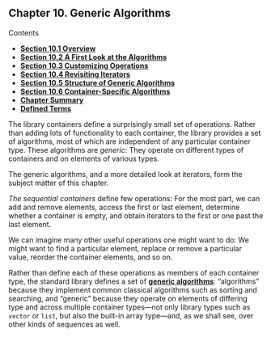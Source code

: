 <h2 id="filepos2454824">Chapter 10. Generic Algorithms</h2>
<p>Contents</p><ul><li><strong><a href="098-10.1._overview.html#filepos2458324">Section 10.1 Overview</a></strong></li><li><strong><a href="099-10.2._a_first_look_at_the_algorithms.html#filepos2472467">Section 10.2 A First Look at the Algorithms</a></strong></li><li><strong><a href="100-10.3._customizing_operations.html#filepos2519145">Section 10.3 Customizing Operations</a></strong></li><li><strong><a href="101-10.4._revisiting_iterators.html#filepos2617947">Section 10.4 Revisiting Iterators</a></strong></li><li><strong><a href="102-10.5._structure_of_generic_algorithms.html#filepos2671539">Section 10.5 Structure of Generic Algorithms</a></strong></li><li><strong><a href="103-10.6._containerspecific_algorithms.html#filepos2700621">Section 10.6 Container-Specific Algorithms</a></strong></li><li><strong><a href="104-chapter_summary.html#filepos2707156">Chapter Summary</a></strong></li><li><strong><a href="105-defined_terms.html#filepos2709584">Defined Terms</a></strong></li></ul>

<p>The library containers define a surprisingly small set of operations. Rather than adding lots of functionality to each container, the library provides a set of algorithms, most of which are independent of any particular container type. These algorithms are <em>generic</em>: They operate on different types of containers and on elements of various types.</p>
<p>The generic algorithms, and a more detailed look at iterators, form the subject matter of this chapter.</p>
<p><a id="filepos2457027"></a><em>The sequential containers</em> define few operations: For the most part, we can add and remove elements, access the first or last element, determine whether a container is empty, and obtain iterators to the first or one past the last element.</p>
<p>We can imagine many other useful operations one might want to do: We might want to find a particular element, replace or remove a particular value, reorder the container elements, and so on.</p>
<p>Rather than define each of these operations as members of each container type, the standard library defines a set of <strong><a href="105-defined_terms.html#filepos2712822" id="filepos2457726">generic algorithms</a></strong>: “algorithms” because they implement common classical algorithms such as sorting and searching, and “generic” because they operate on elements of differing type and across multiple container types—not only library types such as <code>vector</code> or <code>list</code>, but also the built-in array type—and, as we shall see, over other kinds of sequences as well.</p>
